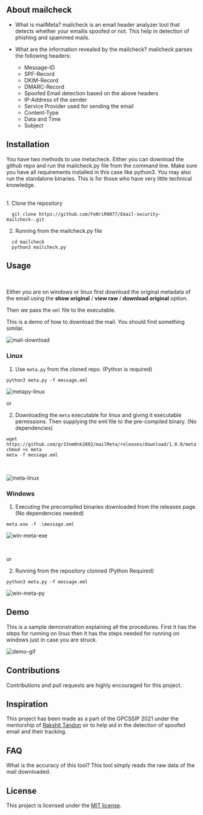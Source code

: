 
## About mailcheck

- What is mailMeta?
mailcheck is an email header analyzer tool that detects whether your emailis spoofed or not. This help in detection of phishing and spammed mails.

 - What are the information revealed by the mailcheck?
mailcheck parses the following headers:
   
   * Message-ID 
   * SPF-Record
   * DKIM-Record
   * DMARC-Record
   * Spoofed Email detection based on the above headers
   * IP-Address of the sender
   * Service Provider used for sending the email
   * Content-Type
   * Data and Time 
   * Subject
 

## Installation

You have two methods to use metacheck. Either you can download the github repo and run the mailcheck.py file from the command line. Make sure you have all requirements installed in this case like python3. You may also run the standalone binaries. This is for those who have very little technical knowledge.

<br>
1. Clone the repository

  ```(bash)
    git clone https://github.com/FeNriR0077/Email-security-mailcheck-.git
  ```

2.  Running from the mailcheck.py file

  ```(bash)
    cd mailcheck
    python3 mailcheck.py
  ```

## Usage
<br>

Either you are on windows or linux first download the original metadata of the email using the **show original** / **view raw** / **download original** option. 

Then we pass the `eml` file to the executable.
<br>

This is a demo of how to download the mail. You should find something similar.

![mail-download](images/mail-download.gif)

### Linux

1. Use `meta.py` from the cloned repo. (Python is required)

```
python3 meta.py -f message.eml
```

![metapy-linux](images/linux-metapy.png)

or

2. Downloading the `meta` executable for linux and giving it executable permissions. Then supplying the eml file to the pre-compiled binary. (No dependencies)

```
wget https://github.com/gr33nm0nk2802/mailMeta/releases/download/1.0.0/meta
chmod +x meta
meta -f message.eml
```
<br>

![meta-linux](images/linux-meta.png)

### Windows

1. Executing the precompiled binaries downloaded from the releases page. (No dependencies needed)

```
meta.exe -f .\message.eml
```

![win-meta-exe](images/win-meta-exe.png)

<br>

or

2. Running from the repository clonned (Python Required)

```
python3 meta.py -f message.eml
```

![win-meta-py](images/win-meta-py.png)

## Demo

This is a sample demonstration explaining all the procedures. First it has the steps for running on linux then it has the steps needed for running on windows just in case you are struck.

![demo-gif](images/demo.gif)

## Contributions

Contributions and pull requests are highly encouraged for this project.

## Inspiration

This project has been made as a part of the GPCSSIP 2021 under the mentorship of [Rakshit Tandon](https://www.linkedin.com/in/rakshittandon/) sir to help aid in the detection of spoofed email and their tracking. 

## FAQ

What is the accuracy of this tool?
This tool simply reads the raw data of the mail downloaded.

## License

This project is licensed under the [MIT license](https://github.com/gr33nm0nk2802/mailMeta/blob/main/LICENSE).

